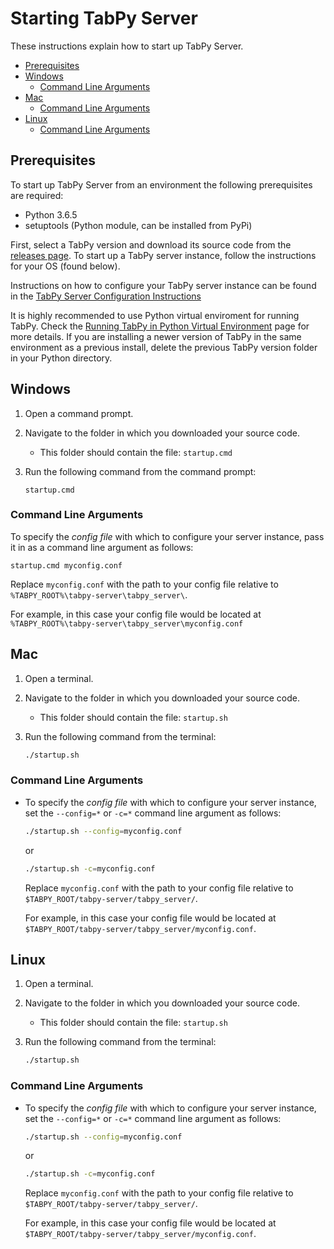 # Starting TabPy Server

These instructions explain how to start up TabPy Server.

<!-- toc -->

- [Prerequisites](#prerequisites)
- [Windows](#windows)
  * [Command Line Arguments](#command-line-arguments)
- [Mac](#mac)
  * [Command Line Arguments](#command-line-arguments-1)
- [Linux](#linux)
  * [Command Line Arguments](#command-line-arguments-2)

<!-- tocstop -->

## Prerequisites

To start up TabPy Server from an environment the following prerequisites are required:

- Python 3.6.5
- setuptools (Python module, can be installed from PyPi)

First, select a TabPy version and download its source code from the
[releases page](https://github.com/tableau/TabPy/releases). To start up
a TabPy server instance, follow the instructions for your OS (found below).

Instructions on how to configure your TabPy server instance can be found in the [TabPy Server Configuration Instructions](server-config.md)

It is highly recommended to use Python virtual enviroment for running TabPy. 
Check the [Running TabPy in Python Virtual Environment](tabpy-virtualenv.md) page
for more details.
If you are installing a newer version of TabPy in the same environment as a
previous install, delete the previous TabPy version folder in your Python directory.

## Windows

1. Open a command prompt.
2. Navigate to the folder in which you downloaded your source code.
    - This folder should contain the file: ```startup.cmd```
3. Run the following command from the command prompt:

    ```batch
    startup.cmd
    ```

### Command Line Arguments

To specify the *config file* with which to configure your server instance, pass it in as a command line argument as follows:

```batch
startup.cmd myconfig.conf
```
Replace ```myconfig.conf``` with the path to your config file relative to ```%TABPY_ROOT%\tabpy-server\tabpy_server\```.

For example, in this case your config file would be located at ```%TABPY_ROOT%\tabpy-server\tabpy_server\myconfig.conf```

## Mac

1. Open a terminal.
2. Navigate to the folder in which you downloaded your source code.
    - This folder should contain the file: ```startup.sh```
3. Run the following command from the terminal:

    ```bash
    ./startup.sh
    ```

### Command Line Arguments

- To specify the *config file* with which to configure your server instance, set the ```--config=*``` or ```-c=*``` command line argument as follows:

    ```bash
    ./startup.sh --config=myconfig.conf
    ```

    or

    ```bash
    ./startup.sh -c=myconfig.conf
    ```

    Replace ```myconfig.conf``` with the path to your config file relative to ```$TABPY_ROOT/tabpy-server/tabpy_server/```.

    For example, in this case your config file would be located at ```$TABPY_ROOT/tabpy-server/tabpy_server/myconfig.conf```.

## Linux

1. Open a terminal.
2. Navigate to the folder in which you downloaded your source code.
    - This folder should contain the file: ```startup.sh```
3. Run the following command from the terminal:

    ```bash
    ./startup.sh
    ```

### Command Line Arguments

- To specify the *config file* with which to configure your server instance, set the ```--config=*``` or ```-c=*``` command line argument as follows:

    ```bash
    ./startup.sh --config=myconfig.conf
    ```

    or

    ```bash
    ./startup.sh -c=myconfig.conf
    ```
    Replace ```myconfig.conf``` with the path to your config file relative to ```$TABPY_ROOT/tabpy-server/tabpy_server/```.

    For example, in this case your config file would be located at ```$TABPY_ROOT/tabpy-server/tabpy_server/myconfig.conf```.

